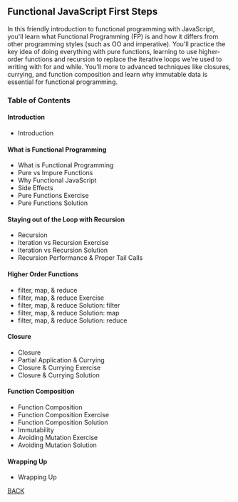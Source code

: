 ## Functional JavaScript First Steps

In this friendly introduction to functional programming with JavaScript, you'll learn what Functional Programming (FP) is and how it differs from other programming styles (such as OO and imperative). You'll practice the key idea of doing everything with pure functions, learning to use higher-order functions and recursion to replace the iterative loops we're used to writing with for and while. You'll more to advanced techniques like closures, currying, and function composition and learn why immutable data is essential for functional programming.

<!-- Course Code & Notes - Observable (https://observablehq.com/collection/@anjana/functional-javascript-first-steps) -->

### Table of Contents
#### Introduction
- Introduction

#### What is Functional Programming
- What is Functional Programming
- Pure vs Impure Functions
- Why Functional JavaScript
- Side Effects
- Pure Functions Exercise
- Pure Functions Solution

#### Staying out of the Loop with Recursion
- Recursion
- Iteration vs Recursion Exercise
- Iteration vs Recursion Solution
- Recursion Performance & Proper Tail Calls

#### Higher Order Functions
- filter, map, & reduce
- filter, map, & reduce Exercise
- filter, map, & reduce Solution: filter
- filter, map, & reduce Solution: map
- filter, map, & reduce Solution: reduce

#### Closure
- Closure
- Partial Application & Currying
- Closure & Currying Exercise
- Closure & Currying Solution

#### Function Composition
- Function Composition
- Function Composition Exercise
- Function Composition Solution
- Immutability
- Avoiding Mutation Exercise
- Avoiding Mutation Solution

#### Wrapping Up
- Wrapping Up

[BACK](./README.md)